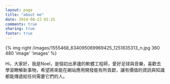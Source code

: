 ```yaml
---
layout: page
title: "about me"
date: 2014-08-22 02:25
comments: true
sharing: true
footer: true
---
```


{% img right /images/1555468_634095069969425_1251835313_n.jpg 360 480 'image' 'images' %}

Hi，大家好，我是Noel，是個初出茅廬的軟體工程師，愛好足球與音樂，喜歡去學習瞭解新事物，希望將來能在網站應用開發能有所貢獻，讓有價值的資訊與知識都能傳遞給任何需要它們的人。
